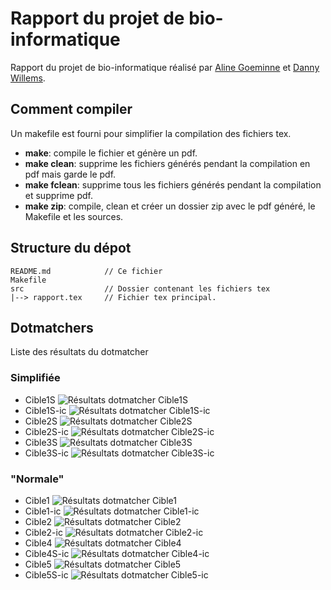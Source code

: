 # Rapport du projet de bio-informatique

Rapport du projet de bio-informatique réalisé par [Aline
Goeminne](https://github.com/AlineGoeminne) et [Danny
Willems](https://github.com/dannywillems).

## Comment compiler

Un makefile est fourni pour simplifier la compilation des fichiers tex.

* **make**: compile le fichier et génère un pdf.
* **make clean**: supprime les fichiers générés pendant la compilation en pdf
  mais garde le pdf.
* **make fclean**: supprime tous les fichiers générés pendant la compilation et
  supprime pdf.
* **make zip**: compile, clean et créer un dossier zip avec le pdf généré, le
  Makefile et les sources.

## Structure du dépot

```
README.md            // Ce fichier
Makefile
src                  // Dossier contenant les fichiers tex
|--> rapport.tex     // Fichier tex principal.
```

## Dotmatchers

Liste des résultats du dotmatcher

### Simplifiée

* Cible1S
![Résultats dotmatcher Cible1S](res/cible1S.png)
* Cible1S-ic
![Résultats dotmatcher Cible1S-ic](res/cible1S-ic.png)
* Cible2S
![Résultats dotmatcher Cible2S](res/cible2S.png)
* Cible2S-ic
![Résultats dotmatcher Cible2S-ic](res/cible2S-ic.png)
* Cible3S
![Résultats dotmatcher Cible3S](res/cible3S.png)
* Cible3S-ic
![Résultats dotmatcher Cible3S-ic](res/cible3S-ic.png)

### "Normale"

* Cible1
![Résultats dotmatcher Cible1](res/cible1.png)
* Cible1-ic
![Résultats dotmatcher Cible1-ic](res/cible1-ic.png)
* Cible2
![Résultats dotmatcher Cible2](res/cible2.png)
* Cible2-ic
![Résultats dotmatcher Cible2-ic](res/cible2-ic.png)
* Cible4
![Résultats dotmatcher Cible4](res/cible4.png)
* Cible4S-ic
![Résultats dotmatcher Cible4-ic](res/cible4-ic.png)
* Cible5
![Résultats dotmatcher Cible5](res/cible5.png)
* Cible5S-ic
![Résultats dotmatcher Cible5-ic](res/cible5-ic.png)

